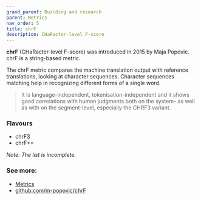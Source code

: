 ```yaml
---
grand_parent: Building and research
parent: Metrics
nav_order: 5
title: chrF
description: CHaRacter-level F-score
---
```


**chrF** (CHaRacter-level F-score) was introduced in 2015 by Maja Popovic.
chrF is a string-based metric.

The chrF metric compares the machine translation output with reference translations, looking at character sequences. Character sequences matching help in recognizing different forms of a single word.

> It is language-independent, tokenisation-independent and it shows good correlations with human judgments both on the system- as well as with on the segment-level, especially the CHRF3 variant.


### Flavours

- chrF3
- chrF++

*Note: The list is incomplete.*

### See more:

- [Metrics](/../resources/publications#metrics)
- [github.com/m-popovic/chrF](https://github.com/m-popovic/chrF)
